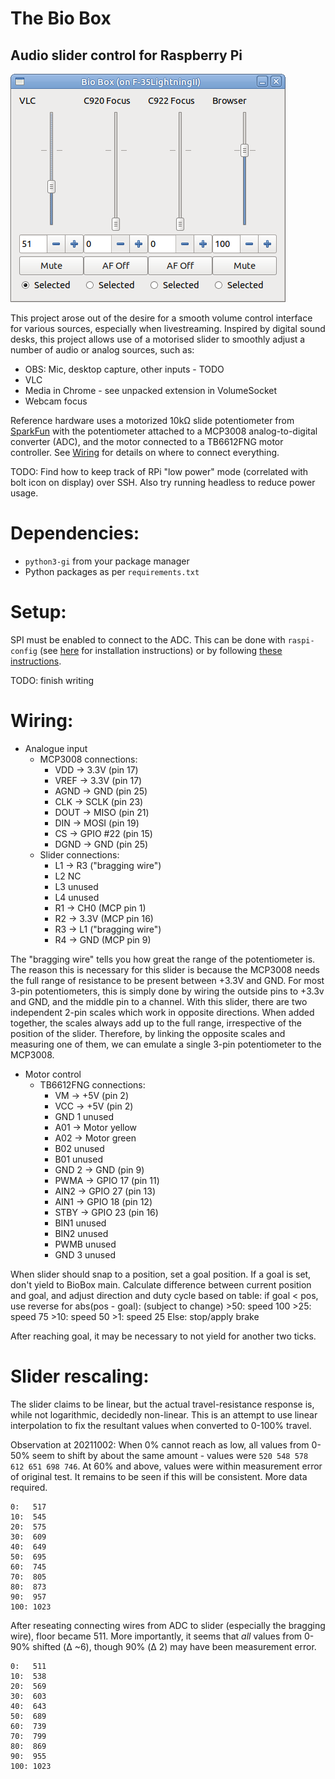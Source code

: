 # The Bio Box

## Audio slider control for Raspberry Pi

![BioBox UI showing multiple channels](GUI_BioBox.png)

This project arose out of the desire for a smooth volume control interface for
various sources, especially when livestreaming. Inspired by digital sound desks,
this project allows use of a motorised slider to smoothly adjust a number of
audio or analog sources, such as:

- OBS: Mic, desktop capture, other inputs - TODO
- VLC
- Media in Chrome - see unpacked extension in VolumeSocket
- Webcam focus

Reference hardware uses a motorized 10kΩ slide potentiometer from [SparkFun](https://www.sparkfun.com/products/10976)
with the potentiometer attached to a MCP3008 analog-to-digital converter (ADC),
and the motor connected to a TB6612FNG motor controller. See [Wiring](#wiring)
for details on where to connect everything.

TODO: Find how to keep track of RPi "low power" mode (correlated with bolt icon on display) over SSH. Also try running headless to reduce power usage.

Dependencies:
=============

- `python3-gi` from your package manager
- Python packages as per `requirements.txt`

Setup:
======

SPI must be enabled to connect to the ADC. This can be done with `raspi-config`
(see [here](https://raspberrypi.stackexchange.com/a/47398/134450) for installation
instructions) or by following [these instructions](https://www.raspberrypi.org/documentation/hardware/raspberrypi/spi/README.md#software).

TODO: finish writing

Wiring:
=======

- Analogue input
	- MCP3008 connections:
		- VDD -> 3.3V (pin 17)
		- VREF -> 3.3V (pin 17)
		- AGND -> GND (pin 25)
		- CLK -> SCLK (pin 23)
		- DOUT -> MISO (pin 21)
		- DIN -> MOSI (pin 19)
		- CS -> GPIO #22 (pin 15)
		- DGND -> GND (pin 25)
	- Slider connections:
		- L1 -> R3 ("bragging wire")
		- L2 NC
		- L3 unused
		- L4 unused
		- R1 -> CH0 (MCP pin 1)
		- R2 -> 3.3V (MCP pin 16)
		- R3 -> L1 ("bragging wire")
		- R4 -> GND (MCP pin 9)

The "bragging wire" tells you how great the range of the potentiometer is. The
reason this is necessary for this slider is because the MCP3008 needs the full
range of resistance to be present between +3.3V and GND. For most 3-pin
potentiometers, this is simply done by wiring the outside pins to +3.3v and GND,
and the middle pin to a channel. With this slider, there are two independent
2-pin scales which work in opposite directions. When added together, the scales
always add up to the full range, irrespective of the position of the slider.
Therefore, by linking the opposite scales and measuring one of them, we can
emulate a single 3-pin potentiometer to the MCP3008.

- Motor control
	- TB6612FNG connections:
		- VM -> +5V (pin 2)
		- VCC -> +5V (pin 2)
		- GND 1 unused
		- A01 -> Motor yellow
		- A02 -> Motor green
		- B02 unused
		- B01 unused
		- GND 2 -> GND (pin 9)
		- PWMA -> GPIO 17 (pin 11)
		- AIN2 -> GPIO 27 (pin 13)
		- AIN1 -> GPIO 18 (pin 12)
		- STBY -> GPIO 23 (pin 16)
		- BIN1 unused
		- BIN2 unused
		- PWMB unused
		- GND 3 unused

When slider should snap to a position, set a goal position.
If a goal is set, don't yield to BioBox main.
Calculate difference between current position and goal, and adjust direction
and duty cycle based on table:
if goal < pos, use reverse
for abs(pos - goal): (subject to change)
	>50: speed 100
	>25: speed 75
	>10: speed 50
	>1: speed 25
	Else: stop/apply brake

After reaching goal, it may be necessary to not yield for another two ticks.

Slider rescaling:
=================

The slider claims to be linear, but the actual travel-resistance response is,
while not logarithmic, decidedly non-linear. This is an attempt to use linear
interpolation to fix the resultant values when converted to 0-100% travel.

Observation at 20211002: When 0% cannot reach as low, all values from 0-50% seem
to shift by about the same amount - values were `520 548 578 612 651 698 746`.
At 60% and above, values were within measurement error of original test.
It remains to be seen if this will be consistent. More data required.

```
0:   517
10:  545
20:  575
30:  609
40:  649
50:  695
60:  745
70:  805
80:  873
90:  957
100: 1023
```

After reseating connecting wires from ADC to slider (especially the bragging
wire), floor became 511. More importantly, it seems that *all* values from 0-90%
shifted (Δ ~6), though 90% (Δ 2) may have been measurement error.

```
0:   511
10:  538
20:  569
30:  603
40:  643
50:  689
60:  739
70:  799
80:  869
90:  955
100: 1023
```
